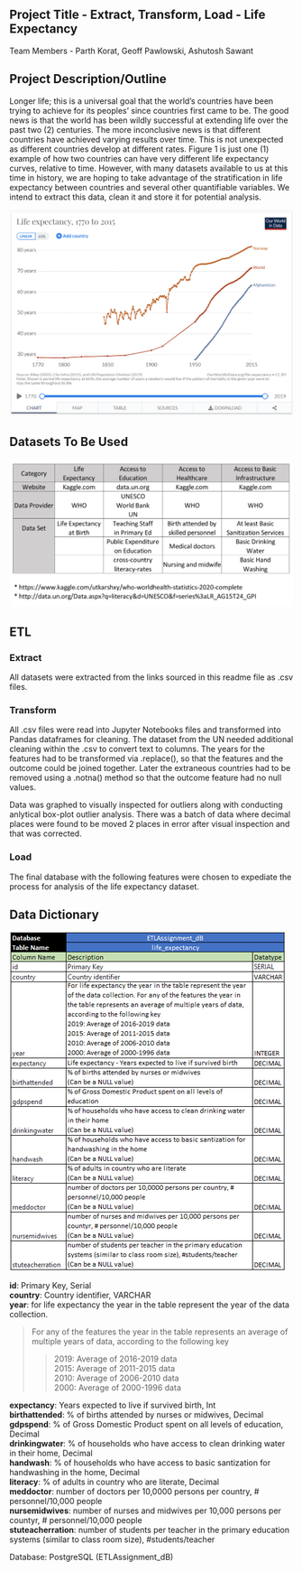 ## Project Title - Extract, Transform, Load - Life Expectancy 

Team Members - Parth Korat, Geoff Pawlowski, Ashutosh Sawant

## Project Description/Outline

Longer life; this is a universal goal that the world’s countries have been trying to achieve for its peoples’ since countries first came to be.  The good news is that the world has been wildly successful at extending life over the past two (2) centuries.  The more inconclusive news is that different countries have achieved varying results over time.  This is not unexpected as different countries develop at different rates.  Figure 1 is just one (1) example of how two countries can have very different life expectancy curves, relative to time.  However, with many datasets available to us at this time in history, we are hoping to take advantage of the stratification in life expectancy between countries and several other quantifiable variables.  We intend to extract this data, clean it and store it for potential analysis.  




![Life Expectancy](Images/LE.png)




## Datasets To Be Used





![Datasets](Images/Datasources.PNG)

## ETL

### Extract

All datasets were extracted from the links sourced in this readme file as .csv files.  

### Transform  

All .csv files were read into Jupyter Notebooks files and transformed into Pandas dataframes for cleaning.  The dataset from the UN needed additional cleaning within the .csv to convert text to columns. The years for the features had to be transformed via .replace(), so that the features and the outcome could be joined together. Later the extraneous countries had to be removed using a .notna() method so that the outcome feature had no null values. 

Data was graphed to visually inspected for outliers along with conducting anlytical box-plot outlier analysis.  There was a batch of data where decimal places were found to be moved 2 places in error after visual inspection and that was corrected.  

### Load

The final database with the following features were chosen to expediate the process for analysis of the life expectancy dataset.


## Data Dictionary

![Table Structure](Images/PostgreSQL_Table_Structure.png)

**id**: Primary Key, Serial <br/>
**country**: Country identifier, VARCHAR <br/>
**year**: for life expectancy the year in the table represent the year of the data collection. <br/>

>For any of the features the year in the table represents an average of multiple years of data, according to the following key <br/>
>>2019: Average of 2016-2019 data <br/>
>>2015: Average of 2011-2015 data <br/>
>>2010: Average of 2006-2010 data <br/>
>>2000: Average of 2000-1996 data <br/> 

**expectancy**: Years expected to live if survived birth, Int <br/>
**birthattended**: % of births attended by nurses or midwives, Decimal <br/>
**gdpspend**: % of Gross Domestic Product spent on all levels of education, Decimal <br/>
**drinkingwater**: % of households who have access to clean drinking water in their home, Decimal <br/>
**handwash**: % of households who have access to basic santization for handwashing in the home, Decimal <br/>
**literacy**: % of adults in country who are literate, Decimal <br/>
**meddoctor**: number of doctors per 10,0000 persons per country, # personnel/10,000 people <br/>
**nursemidwives**: number of nurses and midwives per 10,000 persons per countyr, # personnel/10,000 people <br/>
**stuteacherration**: number of students per teacher in the primary education systems (similar to class room size), #students/teacher <br/>

Database: PostgreSQL (ETLAssignment_dB)



